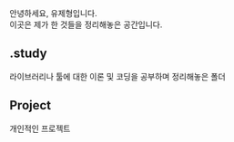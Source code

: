 안녕하세요, 유제형입니다. \
이곳은 제가 한 것들을 정리해놓은 공간입니다.

## .study
라이브러리나 툴에 대한 이론 및 코딩을 공부하며 정리해놓은 폴더

## Project
개인적인 프로젝트

